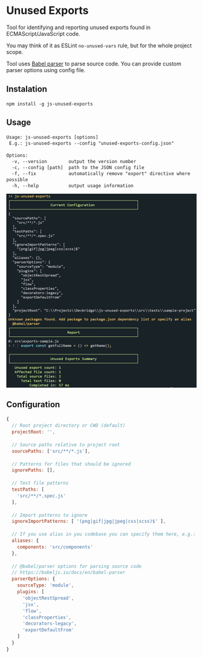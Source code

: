 # Unused Exports

Tool for identifying and reporting unused exports found in ECMAScript/JavaScript code.

You may think of it as ESLint `no-unused-vars` rule, but for the whole project scope.

Tool uses [Babel parser](https://babeljs.io/docs/en/babel-parser) to parse source code. You can provide custom parser options using config file.

## Instalation

```shell
npm install -g js-unused-exports
```

## Usage

```pre
Usage: js-unused-exports [options]
 E.g.: js-unused-exports --config "unused-exports-config.json"

Options:
  -v, --version        output the version number
  -c, --config [path]  path to the JSON config file
  -f, --fix            automatically remove "export" directive where possible
  -h, --help           output usage information
  ```

![Screenshot](img/screenshot.png)

## Configuration

```javascript
{
  // Root project directory or CWD (default)
  projectRoot: '',

  // Source paths relative to project root
  sourcePaths: ['src/**/*.js'],

  // Patterns for files that should be ignored
  ignorePaths: [],

  // Test file patterns
  testPaths: [
    'src/**/*.spec.js'
  ],

  // Import patterns to ignore
  ignoreImportPatterns: [ '(png|gif|jpg|jpeg|css|scss)$' ],

  // If you use alias in you codebase you can specify them here, e.g.:
  aliases: {
    components: 'src/components'
  },

  // @babel/parser options for parsing source code
  // https://babeljs.io/docs/en/babel-parser
  parserOptions: {
    sourceType: 'module',
    plugins: [
      'objectRestSpread',
      'jsx',
      'flow',
      'classProperties',
      'decorators-legacy',
      'exportDefaultFrom'
    ]
  }
}
```
